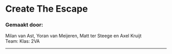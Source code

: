 # Create The Escape

### Gemaakt door:
Milan van Ast, Yoran van Meijeren, Matt ter Steege en Axel Kruijt  
Team:
Klas: 2VA

---